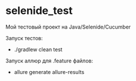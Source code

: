 # selenide_test

Мой тестовый проект на Java/Selenide/Cucumber

Запуск тестов:
* ./gradlew clean test

Запуск аллюр для .feature файлов:
* allure generate allure-results



